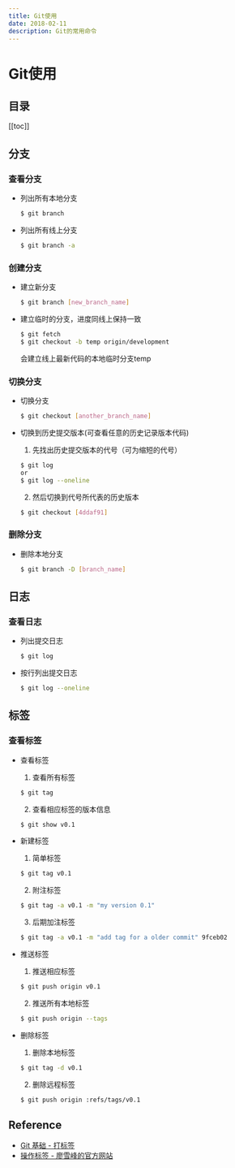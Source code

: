 ```yaml
---
title: Git使用
date: 2018-02-11
description: Git的常用命令
---
```


# Git使用

## 目录

[[toc]]

## 分支

### 查看分支

- 列出所有本地分支

    ```bash
    $ git branch
    ```

- 列出所有线上分支

    ```bash
    $ git branch -a
    ```

### 创建分支

- 建立新分支

    ```bash
    $ git branch [new_branch_name]
    ```

- 建立临时的分支，进度同线上保持一致

    ```bash
    $ git fetch
    $ git checkout -b temp origin/development
    ```

    会建立线上最新代码的本地临时分支temp

### 切换分支

- 切换分支

    ```bash
    $ git checkout [another_branch_name]
    ```

- 切换到历史提交版本(可查看任意的历史记录版本代码)

    1. 先找出历史提交版本的代号（可为缩短的代号）

    ```bash
    $ git log
    or
    $ git log --oneline
    ```

    2. 然后切换到代号所代表的历史版本

    ```bash
    $ git checkout [4ddaf91]
    ```

### 删除分支

- 删除本地分支

    ```bash
    $ git branch -D [branch_name]
    ```

## 日志

### 查看日志

- 列出提交日志

    ```bash
    $ git log
    ```

- 按行列出提交日志

    ```bash
    $ git log --oneline
    ```

## 标签

### 查看标签

- 查看标签

    1. 查看所有标签

    ```bash
    $ git tag
    ```

    2. 查看相应标签的版本信息

    ```bash
    $ git show v0.1
    ```

- 新建标签

    1. 简单标签

    ```bash
    $ git tag v0.1
    ```

    2. 附注标签

    ```bash
    $ git tag -a v0.1 -m "my version 0.1"
    ```

    3. 后期加注标签

    ```bash
    $ git tag -a v0.1 -m "add tag for a older commit" 9fceb02
    ```

- 推送标签

    1. 推送相应标签

    ```bash
    $ git push origin v0.1
    ```

    2. 推送所有本地标签

    ```bash
    $ git push origin --tags
    ```

- 删除标签

    1. 删除本地标签

    ```bash
    $ git tag -d v0.1
    ```

    2. 删除远程标签

    ```bash
    $ git push origin :refs/tags/v0.1
    ```

## Reference

- [Git 基础 - 打标签](https://git-scm.com/book/zh/v1/Git-基础-打标签)
- [操作标签 - 廖雪峰的官方网站](https://www.liaoxuefeng.com/wiki/0013739516305929606dd18361248578c67b8067c8c017b000/001376951885068a0ac7d81c3a64912b35a59b58a1d926b000)



